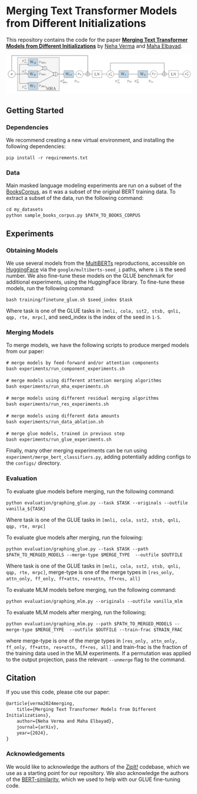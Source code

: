 # Merging Text Transformer Models from Different Initializations

This repository contains the code for the paper **[Merging Text Transformer Models from Different Initializations](https://arxiv.org/pdf/2403.00986.pdf)** by [Neha Verma](https://nverma1.github.io/) and [Maha Elbayad](https://elbayadm.github.io/).

![Perm Figure](overview.png)

## Getting Started

### Dependencies

We recommend creating a new virtual environment, and installing the following dependencies:
 
```
pip install -r requirements.txt
```


### Data

Main masked language modeling experiments are run on a subset of the [BooksCorpus](https://www.cv-foundation.org/openaccess/content_iccv_2015/papers/Zhu_Aligning_Books_and_ICCV_2015_paper.pdf), as it was a subset of the original BERT training data. To extract a subset of the data, run the following command:

```
cd my_datasets
python sample_books_corpus.py $PATH_TO_BOOKS_CORPUS
```

## Experiments

### Obtaining Models  

We use several models from the [MultiBERTs](https://openreview.net/pdf?id=K0E_F0gFDgA) reproductions, accessible on [HuggingFace](https://huggingface.co/google/multiberts-seed_1) via the ``google/multiberts-seed_i`` paths, where ``i`` is the seed number. We also fine-tune these models on the GLUE benchmark for additional experiments, using the HuggingFace library. To fine-tune these models, run the following command:

```
bash training/finetune_glue.sh $seed_index $task
```
Where task is one of the GLUE tasks in ``[mnli, cola, sst2, stsb, qnli, qqp, rte, mrpc]``, and seed_index is the index of the seed in ``1-5``.

### Merging Models

To merge models, we have the following scripts to produce merged models from our paper:

```
# merge models by feed-forward and/or attention components
bash experiments/run_component_experiments.sh

# merge models using different attention merging algorithms
bash experiments/run_mha_experiments.sh

# merge models using different residual merging algorithms
bash experiments/run_res_experiments.sh

# merge models using different data amounts
bash experiments/run_data_ablation.sh

# merge glue models, trained in previous step
bash experiments/run_glue_experiments.sh

```

Finally, many other merging experiments can be run using ``experiment/merge_bert_classifiers.py``, adding potentially adding configs to the ``configs/`` directory.

### Evaluation

To evaluate glue models before merging, run the following command:
```
python evaluation/graphing_glue.py --task $TASK --originals --outfile vanilla_${TASK}
```
Where task is one of the GLUE tasks in ``[mnli, cola, sst2, stsb, qnli, qqp, rte, mrpc]``

To evaluate glue models after merging, run the folowing:
```
python evaluation/graphing_glue.py --task $TASK --path $PATH_TO_MERGED_MODELS --merge-type $MERGE_TYPE  --outfile $OUTFILE
```
Where task is one of the GLUE tasks in ``[mnli, cola, sst2, stsb, qnli, qqp, rte, mrpc]``, merge-type is one of the merge types in ``[res_only, attn_only, ff_only, ff+attn, res+attn, ff+res, all]``


To evaluate MLM models before merging, run the following command: 
```
python evaluation/graphing_mlm.py --originals --outfile vanilla_mlm
```
To evaluate MLM models after merging, run the following; 
```
python evaluation/graphing_mlm.py --path $PATH_TO_MERGED_MODELS --merge-type $MERGE_TYPE  --outfile $OUTFILE --train-frac $TRAIN_FRAC
```
where merge-type is one of the merge types in ``[res_only, attn_only, ff_only, ff+attn, res+attn, ff+res, all]`` and train-frac is the fraction of the training data used in the MLM experiments.
If a permutation was applied to the output projection, pass the relevant ``--unmerge`` flag to the command.

## Citation

If you use this code, please cite our paper:

```
@article{verma2024merging,
    title={Merging Text Transformer Models from Different Initializations},
    author={Neha Verma and Maha Elbayad},
    journal={arXiv},
    year={2024},
}
```

### Acknowledgements

We would like to acknowledge the authors of the [ZipIt!](https://github.com/gstoica27/ZipIt) codebase, which we use as a starting point for our repository. We also acknowledge the authors of the [BERT-similarity](https://github.com/twinkle0331/BERT-similarity), which we used to help with our GLUE fine-tuning code. 
